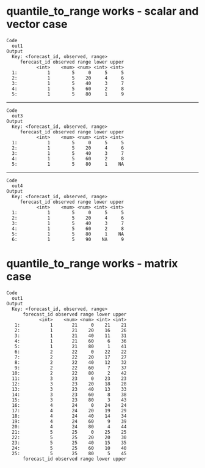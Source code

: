 # quantile_to_range works - scalar and vector case

    Code
      out1
    Output
      Key: <forecast_id, observed, range>
         forecast_id observed range lower upper
               <int>    <num> <num> <int> <int>
      1:           1        5     0     5     5
      2:           1        5    20     4     6
      3:           1        5    40     3     7
      4:           1        5    60     2     8
      5:           1        5    80     1     9

---

    Code
      out3
    Output
      Key: <forecast_id, observed, range>
         forecast_id observed range lower upper
               <int>    <num> <num> <int> <int>
      1:           1        5     0     5     5
      2:           1        5    20     4     6
      3:           1        5    40     3     7
      4:           1        5    60     2     8
      5:           1        5    80     1    NA

---

    Code
      out4
    Output
      Key: <forecast_id, observed, range>
         forecast_id observed range lower upper
               <int>    <num> <num> <int> <int>
      1:           1        5     0     5     5
      2:           1        5    20     4     6
      3:           1        5    40     3     7
      4:           1        5    60     2     8
      5:           1        5    80     1    NA
      6:           1        5    90    NA     9

# quantile_to_range works - matrix case

    Code
      out1
    Output
      Key: <forecast_id, observed, range>
          forecast_id observed range lower upper
                <int>    <num> <num> <int> <int>
       1:           1       21     0    21    21
       2:           1       21    20    16    26
       3:           1       21    40    11    31
       4:           1       21    60     6    36
       5:           1       21    80     1    41
       6:           2       22     0    22    22
       7:           2       22    20    17    27
       8:           2       22    40    12    32
       9:           2       22    60     7    37
      10:           2       22    80     2    42
      11:           3       23     0    23    23
      12:           3       23    20    18    28
      13:           3       23    40    13    33
      14:           3       23    60     8    38
      15:           3       23    80     3    43
      16:           4       24     0    24    24
      17:           4       24    20    19    29
      18:           4       24    40    14    34
      19:           4       24    60     9    39
      20:           4       24    80     4    44
      21:           5       25     0    25    25
      22:           5       25    20    20    30
      23:           5       25    40    15    35
      24:           5       25    60    10    40
      25:           5       25    80     5    45
          forecast_id observed range lower upper

